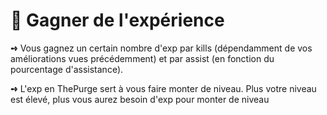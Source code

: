 # 🔮 Gagner de l'expérience

**➺** Vous gagnez un certain nombre d'exp par kills (dépendamment de vos améliorations vues précédemment) et par assist (en fonction du pourcentage d'assistance).

**➺** L'exp en ThePurge sert à vous faire monter de niveau. Plus votre niveau est élevé, plus vous aurez besoin d'exp pour monter de niveau
